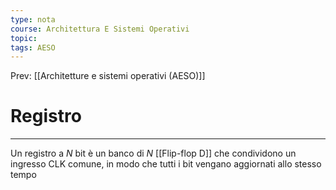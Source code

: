 ```yaml
---
type: nota
course: Architettura E Sistemi Operativi
topic: 
tags: AESO
---
```


Prev: [[Architetture e sistemi operativi (AESO)]]

# Registro
---
Un registro a $N$ bit è un banco di $N$ [[Flip-flop D]] che condividono un ingresso CLK comune, in modo che tutti i bit vengano aggiornati allo stesso tempo

